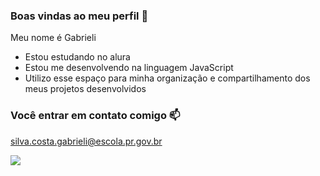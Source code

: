 ### Boas vindas ao meu perfil 💙
  
Meu nome é Gabrieli

- Estou estudando no alura
- Estou me desenvolvendo na linguagem JavaScript
- Utilizo esse espaço para minha organização e compartilhamento dos meus projetos desenvolvidos

### Você entrar em contato comigo 📫

silva.costa.gabrieli@escola.pr.gov.br



![](https://media.tenor.com/CDPJS5Uetk0AAAAM/cat-pillow.gif)

